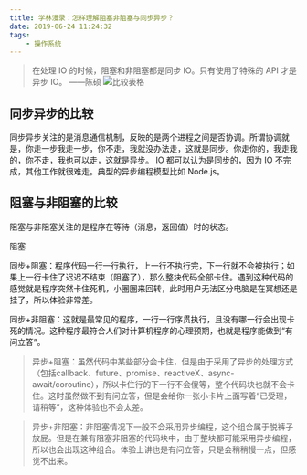 ```yaml
---
title: 学林漫录：怎样理解阻塞非阻塞与同步异步？
date: 2019-06-24 11:24:32
tags:
    - 操作系统
---
```


> 在处理 IO 的时候，阻塞和非阻塞都是同步 IO。只有使用了特殊的 API 才是异步 IO。 ——陈硕
![比较表格](https://s2.ax1x.com/2019/06/24/ZkNFYt.jpg)

## 同步异步的比较

同步异步关注的是消息通信机制，反映的是两个进程之间是否协调。所谓协调就是，你走一步我走一步，你不走，我就没办法走，这就是同步。你走你的，我走我的，你不走，我也可以走，这就是异步。
IO 都可以认为是同步的，因为 IO 不完成，其他工作就很难走。典型的异步编程模型比如 Node.js。

## 阻塞与非阻塞的比较

阻塞与非阻塞关注的是程序在等待（消息，返回值）时的状态。

阻塞

>
同步+阻塞：程序代码一行一行执行，上一行不执行完，下一行就不会被执行；如果上一行卡住了迟迟不结束（阻塞了），那么整块代码全部卡住。遇到这种代码的感觉就是程序突然卡住死机，小圈圈来回转，此时用户无法区分电脑是在冥想还是挂了，所以体验非常差。

>
同步+非阻塞：这就是最常见的程序，一行一行序贯执行，且没有哪一行会出现卡死的情况。这种程序最符合人们对计算机程序的心理预期，也就是程序能做到“有问立答”。

> 异步+阻塞：虽然代码中某些部分会卡住，但是由于采用了异步的处理方式（包括callback、future、promise、reactiveX、async-await/coroutine），所以卡住行的下一行不会傻等，整个代码块也就不会卡住。这时虽然做不到有问立答，但是会给你一张小卡片上面写着“已受理，请稍等”，这种体验也不会太差。

> 异步+非阻塞：非阻塞情况下一般不会采用异步编程，这个组合属于脱裤子放屁。但是在兼有阻塞非阻塞的代码块中，由于整块都可能采用异步编程，所以也会出现这种组合。体验上讲也是有问立答，只是会稍稍慢一点，但感觉不出来。

